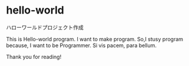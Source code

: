 # hello-world
ハローワールドプロジェクト作成

This is Hello-world program. I want to make program.
So,I stusy program because, I want to be Programmer.
Si vis pacem, para bellum.

Thank you for reading!

